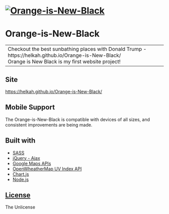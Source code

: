 # [![Orange-is-New-Black](https://helkah.github.io/Orange-is-New-Black/images/WebsitePrintScreen.jpg)](https://helkah.github.io/Orange-is-New-Black/)
# Orange-is-New-Black
<table>
<tr>
<td>
    Checkout the best sunbathing places with Donald Trump - https://helkah.github.io/Orange-is-New-Black/<br>
    Orange is New Black is my first website project!
</td>
</tr>
</table>

## Site

https://helkah.github.io/Orange-is-New-Black/

## Mobile Support

The Orange-is-New-Black is compatible with devices of all sizes, and consistent improvements are being made.

## Built with

- [SASS](http://sass-lang.com/)
- [jQuery - Ajax](http://www.w3schools.com/jquery/jquery_ref_ajax.asp)
- [Google Maps APIs](https://developers.google.com/maps/)
- [OpenWheatherMap UV Index API](https://openweathermap.org/api/uvi)
- [Chart.js](http://www.chartjs.org/)
- [Node.js](https://nodejs.org/en/)

## [<i class="fa fa-balance-scale" aria-hidden="true"></i>License](http://unlicense.org)

The Unlicense
